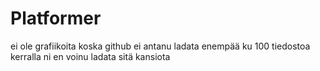# Platformer
ei ole grafiikoita koska github ei antanu ladata enempää ku 100 tiedostoa kerralla ni en voinu ladata sitä kansiota

